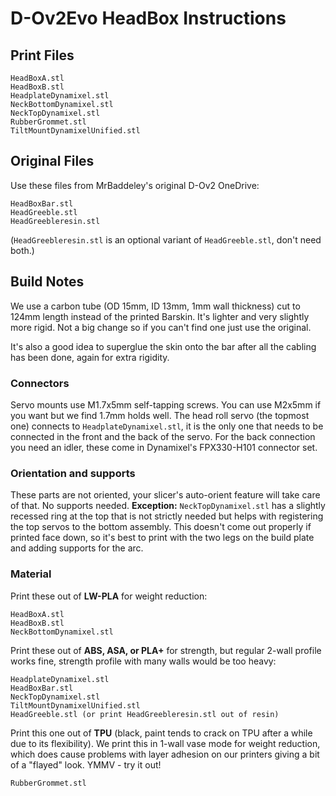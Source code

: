 # D-Ov2Evo HeadBox Instructions

## Print Files

```
HeadBoxA.stl
HeadBoxB.stl
HeadplateDynamixel.stl
NeckBottomDynamixel.stl
NeckTopDynamixel.stl
RubberGrommet.stl
TiltMountDynamixelUnified.stl
```

## Original Files

Use these files from MrBaddeley's original D-Ov2 OneDrive:

```
HeadBoxBar.stl
HeadGreeble.stl
HeadGreebleresin.stl
```

(`HeadGreebleresin.stl` is an optional variant of `HeadGreeble.stl`, don't need both.)

## Build Notes

We use a carbon tube (OD 15mm, ID 13mm, 1mm wall thickness) cut to 124mm length instead of the printed Barskin. It's lighter and very slightly more rigid. Not a big change so if you can't find one just use the original.

It's also a good idea to superglue the skin onto the bar after all the cabling has been done, again for extra rigidity. 

### Connectors

Servo mounts use M1.7x5mm self-tapping screws. You can use M2x5mm if you want but we find 1.7mm holds well. The head roll servo (the topmost one) connects to `HeadplateDynamixel.stl`, it is the only one that needs to be connected in the front and the back of the servo. For the back connection you need an idler, these come in Dynamixel's FPX330-H101 connector set.

### Orientation and supports

These parts are not oriented, your slicer's auto-orient feature will take care of that. No supports needed. **Exception:** `NeckTopDynamixel.stl` has a slightly recessed ring at the top that is not strictly needed but helps with registering the top servos to the bottom assembly. This doesn't come out properly if printed face down, so it's best to print with the two legs on the build plate and adding supports for the arc. 

### Material

Print these out of **LW-PLA** for weight reduction:

```
HeadBoxA.stl
HeadBoxB.stl
NeckBottomDynamixel.stl
```

Print these out of **ABS, ASA, or PLA+** for strength, but regular 2-wall profile works fine, strength profile with many walls would be too heavy:

```
HeadplateDynamixel.stl
HeadBoxBar.stl
NeckTopDynamixel.stl
TiltMountDynamixelUnified.stl
HeadGreeble.stl (or print HeadGreebleresin.stl out of resin)
```

Print this one out of **TPU** (black, paint tends to crack on TPU after a while due to its flexibility). We print this in 1-wall vase mode for weight reduction, which does cause problems with layer adhesion on our printers giving a bit of a "flayed" look. YMMV - try it out!

```
RubberGrommet.stl
```


